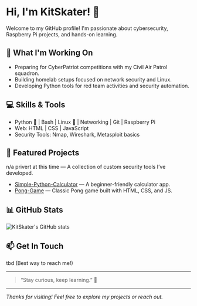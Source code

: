# Hi, I'm KitSkater! 👋

Welcome to my GitHub profile! I'm passionate about cybersecurity, Raspberry Pi projects, and hands-on learning.

## 🔭 What I'm Working On

- Preparing for CyberPatriot competitions with my Civil Air Patrol squadron.
- Building homelab setups focused on network security and Linux.
- Developing Python tools for red team activities and security automation.

## 💻 Skills & Tools

- Python 🐍 | Bash | Linux 🐧 | Networking | Git | Raspberry Pi
- Web: HTML | CSS | JavaScript
- Security Tools: Nmap, Wireshark, Metasploit basics

## 📂 Featured Projects

n/a privert at this time — A collection of custom security tools I’ve developed.
- [Simple-Python-Calculator](https://github.com/KitSkater/Simple-Python-Calculator) — A beginner-friendly calculator app.
- [Pong-Game](https://github.com/KitSkater/Pong-Game) — Classic Pong game built with HTML, CSS, and JS.

## 📊 GitHub Stats

![KitSkater's GitHub stats](https://github-readme-stats.vercel.app/api?username=KitSkater&show_icons=true&theme=radical)

## 📫 Get In Touch

tbd (Best way to reach me!)

---

> “Stay curious, keep learning.” 🚀

---

*Thanks for visiting! Feel free to explore my projects or reach out.*



